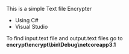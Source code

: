 This is a simple Text file Encrypter
 - Using C#
 - Visual Studio

To find input.text file and output.text files go to <b>encrypt\encrypt\bin\Debug\netcoreapp3.1</b>


